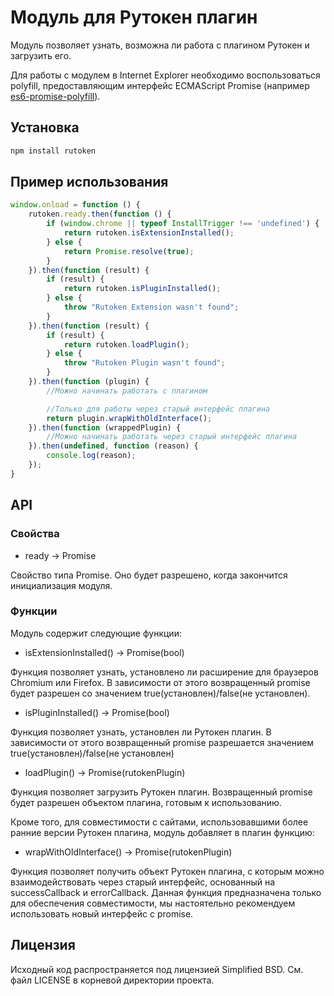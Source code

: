 # Модуль для Рутокен плагин

Модуль позволяет узнать, возможна ли работа с плагином Рутокен и загрузить его.

Для работы с модулем в Internet Explorer необходимо воспользоваться polyfill, предоставляющим интерфейс ECMAScript Promise (например [es6-promise-polyfill](https://github.com/jakearchibald/es6-promise)).

## Установка

```sh
npm install rutoken
```

## Пример использования

```js
window.onload = function () {
    rutoken.ready.then(function () {
        if (window.chrome || typeof InstallTrigger !== 'undefined') {
            return rutoken.isExtensionInstalled();
        } else {
            return Promise.resolve(true);
        }
    }).then(function (result) {
        if (result) {
            return rutoken.isPluginInstalled();
        } else {
            throw "Rutoken Extension wasn't found";
        }
    }).then(function (result) {
        if (result) {
            return rutoken.loadPlugin();
        } else {
            throw "Rutoken Plugin wasn't found";
        }
    }).then(function (plugin) {
    	//Можно начинать работать с плагином

    	//Только для работы через старый интерфейс плагина
        return plugin.wrapWithOldInterface();
    }).then(function (wrappedPlugin) {
        //Можно начинать работать через старый интерфейс плагина
    }).then(undefined, function (reason) {
        console.log(reason);
    });
}
```

## API

### Свойства

* ready -> Promise

Свойство типа Promise. Оно будет разрешено, когда закончится инициализация модуля.

### Функции

Модуль содержит следующие функции:

* isExtensionInstalled() -> Promise(bool)

Функция позволяет узнать, установлено ли расширение для браузеров Chromium или Firefox. В зависимости от этого возвращенный promise будет разрешен со значением true(установлен)/false(не установлен).

* isPluginInstalled() -> Promise(bool)

Функция позволяет узнать, установлен ли Рутокен плагин. В зависимости от этого возвращенный promise разрешается значением true(установлен)/false(не установлен)

* loadPlugin() -> Promise(rutokenPlugin)

Функция позволяет загрузить Рутокен плагин. Возвращенный promise будет разрешен объектом плагина, готовым к использованию.

Кроме того, для совместимости с сайтами, использовавшими более ранние версии Рутокен плагина, модуль добавляет в плагин функцию:

* wrapWithOldInterface() -> Promise(rutokenPlugin)

Функция позволяет получить объект Рутокен плагина, с которым можно взаимодействовать через старый интерфейс, основанный на successCallback и errorCallback. Данная функция предназначена только для обеспечения совместимости, мы настоятельно рекомендуем использовать новый интерфейс с promise.

## Лицензия

Исходный код распространяется под лицензией Simplified BSD. См. файл LICENSE в корневой директории проекта.
